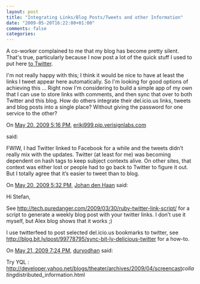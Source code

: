 ```yaml
---
layout: post
title: "Integrating Links/Blog Posts/Tweets and other Information"
date: "2009-05-20T16:22:00+01:00"
comments: false
categories: 
---
```


<p>A co-worker complained to me that my blog has become pretty silent. That's true, particularly because I now post a lot of the quick stuff I used to put here <a href="http://twitter.com/stilkov">to Twitter</a>.</p>

<p>I'm not really happy with this; I think it would be nice to have at least the links I tweet appear here automatically. So I'm looking for good options of achieving this … Right now I'm considering to build a simple app of my own that I can use to store links with comments, and then sync that over to both Twitter and this blog. How do others integrate their del.icio.us links, tweets and blog posts into a single place? Without giving the password for one service to the other?</p>

<section class="comments">



<div class="comment" id="comment-1971">
On <a href="#comment-1971" title="Permalink to this comment">May 20, 2009  5:16 PM</a>, <a href="http://appside.blogspot.com" title="http://appside.blogspot.com" rel="nofollow">erikj999.pip.verisignlabs.com</a>

<a href="http://appside.blogspot.com" class="commenter-profile"></a>
said:
<p>FWIW, I had Twitter linked to Facebook for a while and the tweets didn&#8217;t really mix with the updates.  Twitter (at least for me) was becoming dependent on hash tags to keep subject contexts alive.  On other sites, that context was either lost or people had to go back to Twitter to figure it out.  But I totally agree that it&#8217;s easier to tweet than to blog.</p>


<div class="comment" id="comment-1973">
On <a href="#comment-1973" title="Permalink to this comment">May 20, 2009  5:32 PM</a>, <a href="http://www.theenterprisearchitect.eu" title="http://www.theenterprisearchitect.eu" rel="nofollow">Johan den Haan</a>
said:
<p>Hi Stefan,</p>

<p>See <a href="http://tech.puredanger.com/2009/03/30/ruby-twitter-link-script/" rel="nofollow">http://tech.puredanger.com/2009/03/30/ruby-twitter-link-script/</a> for a script to generate a weekly blog post with your twitter links. I don&#8217;t use it myself, but Alex blog shows that it works ;)</p>

<p>I use twitterfeed to post selected del.icio.us bookmarks to twitter, see <a href="http://blog.bit.ly/post/99778795/sync-bit-ly-delicious-twitter" rel="nofollow">http://blog.bit.ly/post/99778795/sync-bit-ly-delicious-twitter</a> for a how-to.</p>


<div class="comment" id="comment-1978">
On <a href="#comment-1978" title="Permalink to this comment">May 21, 2009  7:24 PM</a>, <a href="http://duryodhan.wordpress.com" title="http://duryodhan.wordpress.com" rel="nofollow">duryodhan</a>
said:
<p>Try YQL : <a href="http://developer.yahoo.net/blogs/theater/archives/2009/04/screencast" rel="nofollow">http://developer.yahoo.net/blogs/theater/archives/2009/04/screencast</a><em>collating</em>distributed_information.html</p>


</section>

